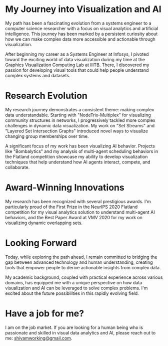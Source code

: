 # My Journey into Visualization and AI

My path has been a fascinating evolution from a systems engineer to a computer science researcher with a focus on visual analytics and artificial intelligence. This journey has been marked by a persistent curiosity about how we can make complex data more accessible and actionable through visualization.

After beginning my career as a Systems Engineer at Infosys, I pivoted toward the exciting world of data visualization during my time at the Graphics Visualization Computing Lab at IIITB. There, I discovered my passion for developing visual tools that could help people understand complex systems and datasets.

# Research Evolution

My research journey demonstrates a consistent theme: making complex data understandable. Starting with "NodeTrix-Multiplex" for visualizing community structures in networks, I progressively tackled more complex challenges in dynamic data visualization. My work on "Set Streams" and "Layered Set Intersection Graphs" introduced novel ways to visualize changing group memberships over time.

A significant focus of my work has been visualizing AI behavior. Projects like "Bombalytics" and my analysis of multi-agent scheduling behaviors in the Flatland competition showcase my ability to develop visualization techniques that help understand how AI agents interact, compete, and collaborate.

# Award-Winning Innovations

My research has been recognized with several prestigious awards. I'm particularly proud of the First Prize in the NeurIPS 2020 Flatland competition for my visual analytics solution to understand multi-agent AI behaviors, and the Best Paper Award at VMV 2020 for my work on visualizing dynamic overlapping sets.

# Looking Forward

Today, while exploring the path ahead, I remain committed to bridging the gap between advanced technology and human understanding, creating tools that empower people to derive actionable insights from complex data.

My academic background, coupled with practical experience across various domains, has equipped me with a unique perspective on how data visualization and AI can be leveraged to solve complex problems. I'm excited about the future possibilities in this rapidly evolving field.

# Have a job for me?

I am on the job market. If you are looking for a human being who is passionate and skilled in visual data analytics and AI, please reach out to me: shivamworking@gmail.com.
